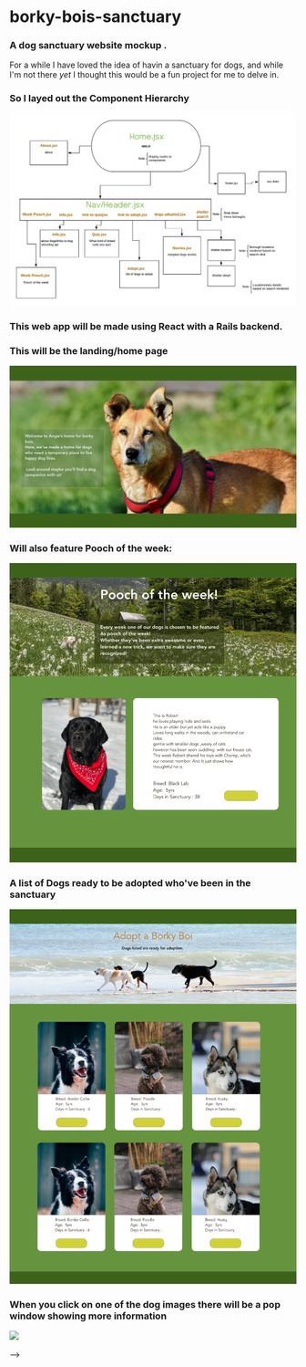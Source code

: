 # borky-bois-sanctuary

### A dog sanctuary website mockup . 
For a while I have loved the idea of havin a sanctuary for dogs, and while I'm not there *yet* I thought this would be a fun project for me to delve in. 


### So I layed out the Component Hierarchy
![](wireframe-images/flowchart.png)

### This web app will be made using React with a Rails backend.
>

### This will be the landing/home page
![](wireframe-images/home.png)


### Will also feature Pooch of the week:
![](wireframe-images/pooch.png)

### A list of Dogs ready to be adopted who've been in the sanctuary 
![](wireframe-images/adopt-a-dog.png)


### When you click on one of the dog images  there will be a pop window showing more information 
![](wireframe-images/adopt-dog–info.png)
>
-->
